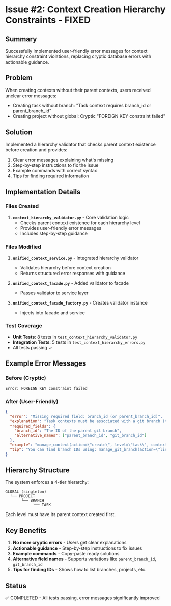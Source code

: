 # Issue #2: Context Creation Hierarchy Constraints - FIXED

## Summary
Successfully implemented user-friendly error messages for context hierarchy constraint violations, replacing cryptic database errors with actionable guidance.

## Problem
When creating contexts without their parent contexts, users received unclear error messages:
- Creating task without branch: "Task context requires branch_id or parent_branch_id" 
- Creating project without global: Cryptic "FOREIGN KEY constraint failed"

## Solution
Implemented a hierarchy validator that checks parent context existence before creation and provides:
1. Clear error messages explaining what's missing
2. Step-by-step instructions to fix the issue
3. Example commands with correct syntax
4. Tips for finding required information

## Implementation Details

### Files Created
1. **`context_hierarchy_validator.py`** - Core validation logic
   - Checks parent context existence for each hierarchy level
   - Provides user-friendly error messages
   - Includes step-by-step guidance

### Files Modified
1. **`unified_context_service.py`** - Integrated hierarchy validator
   - Validates hierarchy before context creation
   - Returns structured error responses with guidance

2. **`unified_context_facade.py`** - Added validator to facade
   - Passes validator to service layer

3. **`unified_context_facade_factory.py`** - Creates validator instance
   - Injects into facade and service

### Test Coverage
- **Unit Tests**: 8 tests in `test_context_hierarchy_validator.py`
- **Integration Tests**: 5 tests in `test_context_hierarchy_errors.py`
- All tests passing ✓

## Example Error Messages

### Before (Cryptic)
```
Error: FOREIGN KEY constraint failed
```

### After (User-Friendly)
```json
{
  "error": "Missing required field: branch_id (or parent_branch_id)",
  "explanation": "Task contexts must be associated with a git branch (task tree)",
  "required_fields": {
    "branch_id": "The ID of the parent git branch",
    "alternative_names": ["parent_branch_id", "git_branch_id"]
  },
  "example": "manage_context(action=\"create\", level=\"task\", context_id=\"task-123\", data={\"branch_id\": \"your-branch-id\", \"task_data\": {\"title\": \"Task Title\"}})",
  "tip": "You can find branch IDs using: manage_git_branch(action=\"list\", project_id=\"your-project-id\")"
}
```

## Hierarchy Structure
The system enforces a 4-tier hierarchy:
```
GLOBAL (singleton)
  └── PROJECT
       └── BRANCH  
            └── TASK
```

Each level must have its parent context created first.

## Key Benefits
1. **No more cryptic errors** - Users get clear explanations
2. **Actionable guidance** - Step-by-step instructions to fix issues
3. **Example commands** - Copy-paste ready solutions
4. **Alternative field names** - Supports variations like `parent_branch_id`, `git_branch_id`
5. **Tips for finding IDs** - Shows how to list branches, projects, etc.

## Status
✅ COMPLETED - All tests passing, error messages significantly improved